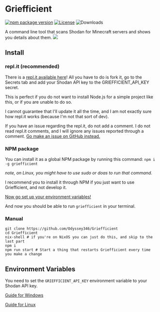 # Griefficient
[![npm package version](https://img.shields.io/npm/v/griefficient)](https://www.npmjs.com/package/griefficient) [![License](https://img.shields.io/github/license/Odyssey346/Griefficient)](https://github.com/Odyssey346/Griefficient/blob/master/LICENSE) ![Downloads](https://img.shields.io/npm/dw/griefficient)

A command line tool that scans Shodan for Minecraft servers and shows you details about them.
![](https://cloud.projectsegfau.lt/s/xQKdaQxKZQZoPzP/download/griefficient.gif)

## Install
### repl.it (recommended)
There is a [repl.it available here](https://replit.com/@Odyssey346/Griefficient?v=1)! All you have to do is fork it, go to the Secrets tab and add your Shodan API key to the GRIEFFICIENT_API_KEY secret.

This is perfect if you do not want to install Node.js for a simple project like this, or if you are unable to do so.

I cannot guarantee that I'll update it all the time, and I am not exactly sure how repl.it works (because I'm not that sort of dev).

If you have an issue regarding the repl.it, do not add a comment. I do not read repl.it comments, and I will ignore any issues reported through a comment. [Go make an issue on GitHub instead.](https://github.com/Odyssey346/Griefficient/issues)
### NPM package
You can install it as a global NPM package by running this command:
``npm i -g griefficient``

*note, on Linux, you might have to use sudo or doas to run that command.*

I recommend you to install it through NPM if you just want to use Griefficient, and not develop it.

[Now go set up your environment variables!](#environment-variables)

And now you should be able to run ``griefficient`` in your terminal.
### Manual
```
git clone https://github.com/Odyssey346/Griefficient
cd Griefficient
nix-shell # if you're on NixOS you can just do this, and skip to the last part
npm i
npm run start # Start a thing that restarts Griefficient every time you make a change
```
## Environment Variables
You need to set the ``GRIEFFICIENT_API_KEY`` environment variable to your Shodan API key.

[Guide for Windows](https://docs.oracle.com/en/database/oracle/machine-learning/oml4r/1.5.1/oread/creating-and-modifying-environment-variables-on-windows.html)

[Guide for Linux](https://www.cyberciti.biz/faq/set-environment-variable-linux/)